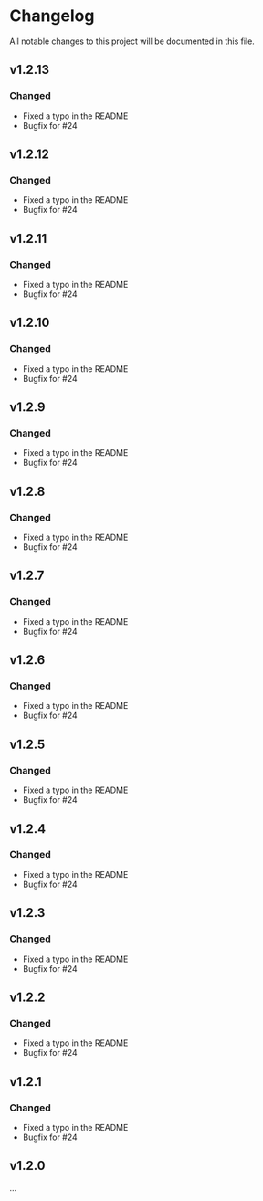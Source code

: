 # Changelog
All notable changes to this project will be documented in this file.

## v1.2.13
### Changed
- Fixed a typo in the README
- Bugfix for #24

## v1.2.12
### Changed
- Fixed a typo in the README
- Bugfix for #24

## v1.2.11
### Changed
- Fixed a typo in the README
- Bugfix for #24

## v1.2.10
### Changed
- Fixed a typo in the README
- Bugfix for #24

## v1.2.9
### Changed
- Fixed a typo in the README
- Bugfix for #24

## v1.2.8
### Changed
- Fixed a typo in the README
- Bugfix for #24

## v1.2.7
### Changed
- Fixed a typo in the README
- Bugfix for #24

## v1.2.6
### Changed
- Fixed a typo in the README
- Bugfix for #24

## v1.2.5
### Changed
- Fixed a typo in the README
- Bugfix for #24

## v1.2.4
### Changed
- Fixed a typo in the README
- Bugfix for #24

## v1.2.3
### Changed
- Fixed a typo in the README
- Bugfix for #24

## v1.2.2
### Changed
- Fixed a typo in the README
- Bugfix for #24

## v1.2.1
### Changed
- Fixed a typo in the README
- Bugfix for #24

## v1.2.0
...